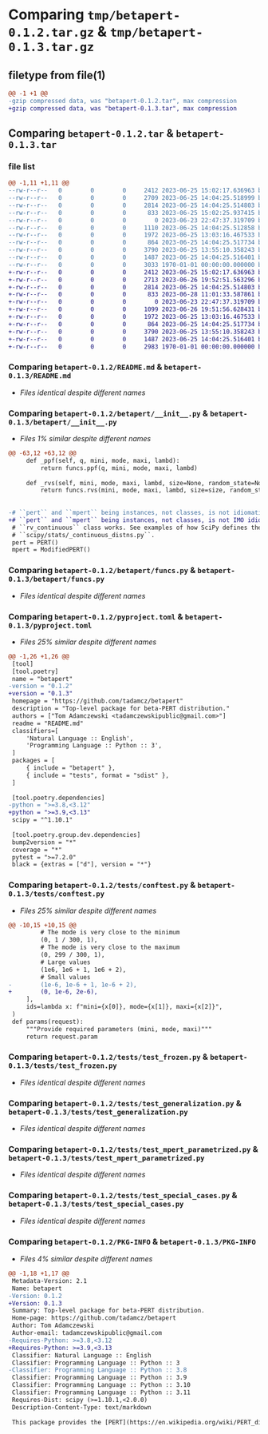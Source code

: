 # Comparing `tmp/betapert-0.1.2.tar.gz` & `tmp/betapert-0.1.3.tar.gz`

## filetype from file(1)

```diff
@@ -1 +1 @@
-gzip compressed data, was "betapert-0.1.2.tar", max compression
+gzip compressed data, was "betapert-0.1.3.tar", max compression
```

## Comparing `betapert-0.1.2.tar` & `betapert-0.1.3.tar`

### file list

```diff
@@ -1,11 +1,11 @@
--rw-r--r--   0        0        0     2412 2023-06-25 15:02:17.636963 betapert-0.1.2/README.md
--rw-r--r--   0        0        0     2709 2023-06-25 14:04:25.518999 betapert-0.1.2/betapert/__init__.py
--rw-r--r--   0        0        0     2814 2023-06-25 14:04:25.514803 betapert-0.1.2/betapert/funcs.py
--rw-r--r--   0        0        0      833 2023-06-25 15:02:25.937415 betapert-0.1.2/pyproject.toml
--rw-r--r--   0        0        0        0 2023-06-23 22:47:37.319709 betapert-0.1.2/tests/__init__.py
--rw-r--r--   0        0        0     1110 2023-06-25 14:04:25.512858 betapert-0.1.2/tests/conftest.py
--rw-r--r--   0        0        0     1972 2023-06-25 13:03:16.467533 betapert-0.1.2/tests/test_frozen.py
--rw-r--r--   0        0        0      864 2023-06-25 14:04:25.517734 betapert-0.1.2/tests/test_generalization.py
--rw-r--r--   0        0        0     3790 2023-06-25 13:55:10.358243 betapert-0.1.2/tests/test_mpert_parametrized.py
--rw-r--r--   0        0        0     1487 2023-06-25 14:04:25.516401 betapert-0.1.2/tests/test_special_cases.py
--rw-r--r--   0        0        0     3033 1970-01-01 00:00:00.000000 betapert-0.1.2/PKG-INFO
+-rw-r--r--   0        0        0     2412 2023-06-25 15:02:17.636963 betapert-0.1.3/README.md
+-rw-r--r--   0        0        0     2713 2023-06-26 19:52:51.563296 betapert-0.1.3/betapert/__init__.py
+-rw-r--r--   0        0        0     2814 2023-06-25 14:04:25.514803 betapert-0.1.3/betapert/funcs.py
+-rw-r--r--   0        0        0      833 2023-06-28 11:01:33.587861 betapert-0.1.3/pyproject.toml
+-rw-r--r--   0        0        0        0 2023-06-23 22:47:37.319709 betapert-0.1.3/tests/__init__.py
+-rw-r--r--   0        0        0     1099 2023-06-26 19:51:56.628431 betapert-0.1.3/tests/conftest.py
+-rw-r--r--   0        0        0     1972 2023-06-25 13:03:16.467533 betapert-0.1.3/tests/test_frozen.py
+-rw-r--r--   0        0        0      864 2023-06-25 14:04:25.517734 betapert-0.1.3/tests/test_generalization.py
+-rw-r--r--   0        0        0     3790 2023-06-25 13:55:10.358243 betapert-0.1.3/tests/test_mpert_parametrized.py
+-rw-r--r--   0        0        0     1487 2023-06-25 14:04:25.516401 betapert-0.1.3/tests/test_special_cases.py
+-rw-r--r--   0        0        0     2983 1970-01-01 00:00:00.000000 betapert-0.1.3/PKG-INFO
```

### Comparing `betapert-0.1.2/README.md` & `betapert-0.1.3/README.md`

 * *Files identical despite different names*

### Comparing `betapert-0.1.2/betapert/__init__.py` & `betapert-0.1.3/betapert/__init__.py`

 * *Files 1% similar despite different names*

```diff
@@ -63,12 +63,12 @@
     def _ppf(self, q, mini, mode, maxi, lambd):
         return funcs.ppf(q, mini, mode, maxi, lambd)
 
     def _rvs(self, mini, mode, maxi, lambd, size=None, random_state=None):
         return funcs.rvs(mini, mode, maxi, lambd, size=size, random_state=random_state)
 
 
-# ``pert`` and ``mpert`` being instances, not classes, is not idiomatic Python, but it is core to the way SciPy's
+# ``pert`` and ``mpert`` being instances, not classes, is not IMO idiomatic Python, but it is core to the way SciPy's
 # ``rv_continuous`` class works. See examples of how SciPy defines their distributions in
 # ``scipy/stats/_continuous_distns.py``.
 pert = PERT()
 mpert = ModifiedPERT()
```

### Comparing `betapert-0.1.2/betapert/funcs.py` & `betapert-0.1.3/betapert/funcs.py`

 * *Files identical despite different names*

### Comparing `betapert-0.1.2/pyproject.toml` & `betapert-0.1.3/pyproject.toml`

 * *Files 25% similar despite different names*

```diff
@@ -1,26 +1,26 @@
 [tool]
 [tool.poetry]
 name = "betapert"
-version = "0.1.2"
+version = "0.1.3"
 homepage = "https://github.com/tadamcz/betapert"
 description = "Top-level package for beta-PERT distribution."
 authors = ["Tom Adamczewski <tadamczewskipublic@gmail.com>"]
 readme = "README.md"
 classifiers=[
     'Natural Language :: English',
     'Programming Language :: Python :: 3',
 ]
 packages = [
     { include = "betapert" },
     { include = "tests", format = "sdist" },
 ]
 
 [tool.poetry.dependencies]
-python = ">=3.8,<3.12"
+python = ">=3.9,<3.13"
 scipy = "^1.10.1"
 
 [tool.poetry.group.dev.dependencies]
 bump2version = "*"
 coverage = "*"
 pytest = ">=7.2.0"
 black = {extras = ["d"], version = "*"}
```

### Comparing `betapert-0.1.2/tests/conftest.py` & `betapert-0.1.3/tests/conftest.py`

 * *Files 25% similar despite different names*

```diff
@@ -10,15 +10,15 @@
         # The mode is very close to the minimum
         (0, 1 / 300, 1),
         # The mode is very close to the maximum
         (0, 299 / 300, 1),
         # Large values
         (1e6, 1e6 + 1, 1e6 + 2),
         # Small values
-        (1e-6, 1e-6 + 1, 1e-6 + 2),
+        (0, 1e-6, 2e-6),
     ],
     ids=lambda x: f"mini={x[0]}, mode={x[1]}, maxi={x[2]}",
 )
 def params(request):
     """Provide required parameters (mini, mode, maxi)"""
     return request.param
```

### Comparing `betapert-0.1.2/tests/test_frozen.py` & `betapert-0.1.3/tests/test_frozen.py`

 * *Files identical despite different names*

### Comparing `betapert-0.1.2/tests/test_generalization.py` & `betapert-0.1.3/tests/test_generalization.py`

 * *Files identical despite different names*

### Comparing `betapert-0.1.2/tests/test_mpert_parametrized.py` & `betapert-0.1.3/tests/test_mpert_parametrized.py`

 * *Files identical despite different names*

### Comparing `betapert-0.1.2/tests/test_special_cases.py` & `betapert-0.1.3/tests/test_special_cases.py`

 * *Files identical despite different names*

### Comparing `betapert-0.1.2/PKG-INFO` & `betapert-0.1.3/PKG-INFO`

 * *Files 4% similar despite different names*

```diff
@@ -1,18 +1,17 @@
 Metadata-Version: 2.1
 Name: betapert
-Version: 0.1.2
+Version: 0.1.3
 Summary: Top-level package for beta-PERT distribution.
 Home-page: https://github.com/tadamcz/betapert
 Author: Tom Adamczewski
 Author-email: tadamczewskipublic@gmail.com
-Requires-Python: >=3.8,<3.12
+Requires-Python: >=3.9,<3.13
 Classifier: Natural Language :: English
 Classifier: Programming Language :: Python :: 3
-Classifier: Programming Language :: Python :: 3.8
 Classifier: Programming Language :: Python :: 3.9
 Classifier: Programming Language :: Python :: 3.10
 Classifier: Programming Language :: Python :: 3.11
 Requires-Dist: scipy (>=1.10.1,<2.0.0)
 Description-Content-Type: text/markdown
 
 This package provides the [PERT](https://en.wikipedia.org/wiki/PERT_distribution) (also known as beta-PERT) distribution.
```


